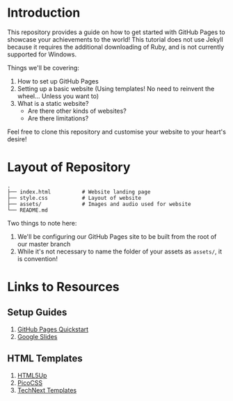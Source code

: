 # Introduction
This repository provides a guide on how to get started with GitHub Pages to showcase your achievements to the world! This tutorial does not use Jekyll because it requires the additional downloading of Ruby, and is not currently supported for Windows.

Things we'll be covering:
1. How to set up GitHub Pages
2. Setting up a basic website (Using templates! No need to reinvent the wheel... Unless you want to)
3. What is a static website?
    - Are there other kinds of websites? 
    - Are there limitations?

Feel free to clone this repository and customise your website to your heart's desire!

# Layout of Repository
```
.
├── index.html          # Website landing page
├── style.css           # Layout of website
├── assets/             # Images and audio used for website
└── README.md
```
Two things to note here:
1. We'll be configuring our GitHub Pages site to be built from the root of our master branch
2. While it's not necessary to name the folder of your assets as ```assets/```, it is convention!

# Links to Resources
## Setup Guides
1. [GitHub Pages Quickstart](https://docs.github.com/en/pages/quickstart)
2. [Google Slides]()

## HTML Templates
1. [HTML5Up](https://html5up.net/)
2. [PicoCSS](https://picocss.com/)
3. [TechNext Templates](https://technext.github.io/100-template-bundle/)